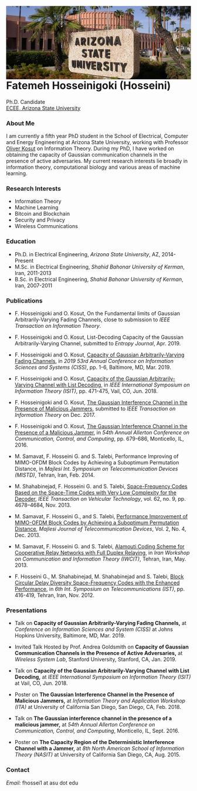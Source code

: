 <img align="right" width="1000" height="200" src="arizona-state-university - Copy.jpg">

# Fatemeh Hosseinigoki (Hosseini)<br/>
Ph.D. Candidate<br/>
[ECEE, Arizona State University](https://ecee.engineering.asu.edu/)

### About Me
I am currently a fifth year PhD student in the School of Electrical, Computer and Energy Engineering at Arizona State University, working with Professor [Oliver Kosut](https://sites.google.com/site/okosut/) on Information Theory. During my PhD, I have worked on obtaining the capacity of Gaussian communication channels in the presence of active adversaries. My current research interests lie broadly in information theory, computational biology and various areas of machine learning.

### Research Interests
- Information Theory
- Machine Learning
- Bitcoin and Blockchain
- Security and Privacy
- Wireless Communications

### Education
* Ph.D. in Electrical Engineering, _Arizona State University_, AZ, 2014-Present 
* M.Sc. in Electrical Engineering, _Shahid Bahonar University of Kerman_, Iran, 2011-2013
* B.Sc. in Electrical Engineering, _Shahid Bahonar University of Kerman_, Iran, 2007-2011

### Publications
* F. Hosseinigoki and O. Kosut, On the Fundamental limits of Gaussian Arbitrarily-Varying Fading Channels, close to submission to _IEEE Transaction on Information Theory_.

* F. Hosseinigoki and O. Kosut, List-Decoding Capacity of the Gaussian Arbitrarily-Varying Channel, submitted to _Entropy Journal_, Apr. 2019. 

* F. Hosseinigoki and O. Kosut, [Capacity of Gaussian Arbitrarily-Varying Fading Channels](https://ieeexplore.ieee.org/document/8693030), in _2019 53rd Annual Conference on Information Sciences and Systems (CISS)_, pp. 1-6, Baltimore, MD, Mar. 2019. 

* F. Hosseinigoki and O. Kosut, [Capacity of the Gaussian Arbitrarily-Varying Channel with List Decoding](https://ieeexplore.ieee.org/document/8437866), in _IEEE International Symposium on Information Theory (ISIT)_, pp. 471-475, Vail, CO, Jun. 2018. 

* F. Hosseinigoki and O. Kosut, [The Gaussian Interference Channel in the Presence of Malicious Jammers](https://arxiv.org/pdf/1712.04133.pdf), submitted to _IEEE Transaction on Information Theory_ on Dec. 2017.

* F. Hosseinigoki and O. Kosut, [The Gaussian Interference Channel in the Presence of a Malicious Jammer](https://ieeexplore.ieee.org/document/7852297), in _54th Annual Allerton Conference on Communication, Control, and Computing_, pp. 679-686, Monticello, IL, 2016.

* M. Samavat, F. Hosseini G. and S. Talebi, Performance Improving of MIMO-OFDM Block Codes by Achieving a Suboptimum Permutation Distance, in _Majlesi Int. Symposium on Telecommunication Devices (MISTD)_, Tehran, Iran, Feb. 2014.

* M. Shahabinejad, F. Hosseini G. and S. Talebi, [Space-Frequency Codes Based on the Space-Time Codes with Very Low Complexity for the Decoder](https://ieeexplore.ieee.org/document/6516562), _IEEE Transaction on Vehicular Technology_, vol. 62, no. 9, pp. 4678–4684, Nov. 2013.

* M. Samavat, F. Hosseini G., and S. Talebi, [Performance Improvement of MIMO-OFDM Block Codes by Achieving a Suboptimum Permutation Distance](https://www.researchgate.net/profile/Mohammad_Samavat2/publication/318351100_Performance_Improvement_of_MIMO-OFDM_Block_Codes_by_Achieving_a_Suboptimum_Permutation_Distance/links/59652f5fa6fdcc69f148bbf6/Performance-Improvement-of-MIMO-OFDM-Block-Codes-by-Achieving-a-Suboptimum-Permutation-Distance.pdf), _Majlesi Journal of Telecommunication Devices_, Vol. 2, No. 4, Dec. 2013.

* M. Samavat, F. Hosseini G. and S. Talebi, [Alamouti Coding Scheme for Cooperative Relay Networks with Full Duplex Relaying](https://ieeexplore.ieee.org/document/6555760), in _Iran Workshop on Communication and Information Theory (IWCIT)_, Tehran, Iran, May. 2013.

* F. Hosseini G., M. Shahabinejad, M. Shahabinejad and S. Talebi, [Block Circular Delay Diversity Space-Frequency Codes with the Enhanced Performance](https://ieeexplore.ieee.org/document/6483023), in _6th Int. Symposium on Telecommunications (IST)_, pp. 416-419, Tehran, Iran, Nov. 2012.

### Presentations
* Talk on __Capacity of Gaussian Arbitrarily-Varying Fading Channels,__ at _Conference on Information Sciences and System (CISS)_ at Johns Hopkins University, Baltimore, MD, Mar. 2019.

* Invited Talk Hosted by Prof. Andrea Goldsmith on __Capacity of Gaussian Communication Channels in the Presence of Active Adversaries,__ at _Wireless System Lab_, Stanford University, Stanford, CA, Jan. 2019.

* Talk on __Capacity of the Gaussian Arbitrarily-Varying Channel with List Decoding,__ at _IEEE International Symposium on Information Theory (ISIT)_ at Vail, CO, Jun. 2018.

* Poster on __The Gaussian Interference Channel in the Presence of Malicious Jammers,__ at _Information Theory and Application Workshop (ITA)_ at University of California San Diego, San Diego, CA, Feb. 2018.

*	Talk on __The Gaussian interference channel in the presence of a malicious jammer,__ at _54th Annual Allerton Conference on Communication, Control, and Computing_, Monticello, IL, Sept. 2016.

* Poster on __The Capacity Region of the Deterministic Interference Channel with a Jammer,__ at _8th North American School of Information Theory (NASIT)_ at University of California San Diego, CA, Aug. 2015.

### Contact
_Email:_ fhossei1 at asu dot edu
